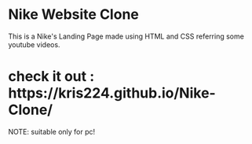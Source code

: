 <h1>Nike Website Clone</h1>

This is a Nike's Landing Page made using HTML and CSS referring some youtube videos.

<h1>check it out :  https://kris224.github.io/Nike-Clone/</h1> 
NOTE: suitable only for pc!
